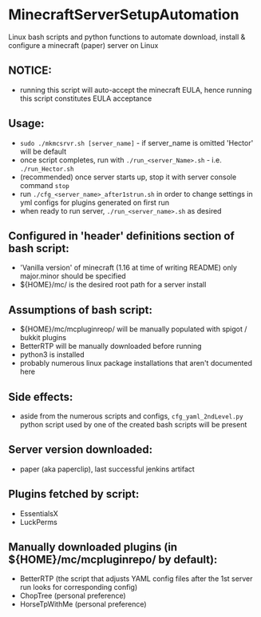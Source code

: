 # MinecraftServerSetupAutomation
Linux bash scripts and python functions to automate download, install &amp; configure a minecraft (paper) server on Linux

## NOTICE:
  - running this script will auto-accept the minecraft EULA, hence running this script constitutes EULA acceptance

## Usage:
  - `sudo ./mkmcsrvr.sh [server_name]` - if server_name is omitted 'Hector' will be default
  - once script completes, run with `./run_<server_Name>.sh` - i.e. `./run_Hector.sh`
  - (recommended) once server starts up, stop it with server console command `stop`
  - run `./cfg_<server_name>_after1strun.sh` in order to change settings in yml configs for plugins generated on first run
  - when ready to run server, `./run_<server_name>.sh` as desired

## Configured in 'header' definitions section of bash script:
  - 'Vanilla version' of minecraft (1.16 at time of writing README) only major.minor should be specified
  - ${HOME}/mc/ is the desired root path for a server install

## Assumptions of bash script:
  - ${HOME}/mc/mcpluginreop/ will be manually populated with spigot / bukkit plugins
  - BetterRTP will be manually downloaded before running
  - python3 is installed 
  - probably numerous linux package installations that aren't documented here
  
## Side effects:
  - aside from the numerous scripts and configs, `cfg_yaml_2ndLevel.py` python script used by one of the created bash scripts will be present
  
## Server version downloaded:
  - paper (aka paperclip), last successful jenkins artifact

## Plugins fetched by script:
  - EssentialsX
  - LuckPerms
  
## Manually downloaded plugins (in ${HOME}/mc/mcpluginrepo/ by default):
  - BetterRTP (the script that adjusts YAML config files after the 1st server run looks for corresponding config)
  - ChopTree (personal preference)
  - HorseTpWithMe (personal preference)
  
